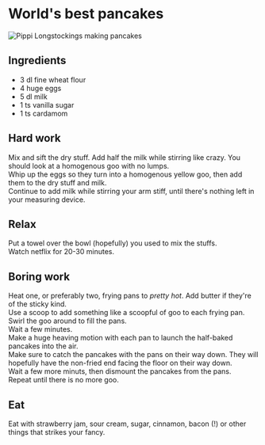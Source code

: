 # World's best pancakes

![Pippi Longstockings making pancakes](https://www.idunn.no/file/ci/67095050/900x/blft-2011-2-24-g005.jpg)

## Ingredients

* 3 dl fine wheat flour
* 4 huge eggs
* 5 dl milk
* 1 ts vanilla sugar
* 1 ts cardamom

## Hard work

Mix and sift the dry stuff. Add half the milk while stirring like crazy. You should look at a homogenous goo with no lumps.  
Whip up the eggs so they turn into a homogenous yellow goo, then add them to the dry stuff and milk.  
Continue to add milk while stirring your arm stiff, until there's nothing left in your measuring device.

## Relax

Put a towel over the bowl (hopefully) you used to mix the stuffs.  
Watch netflix for 20-30 minutes.

## Boring work

Heat one, or preferably two, frying pans to *pretty hot*. Add butter if they're of the sticky kind.  
Use a scoop to add something like a scoopful of goo to each frying pan.  
Swirl the goo around to fill the pans.  
Wait a few minutes.  
Make a huge heaving motion with each pan to launch the half-baked pancakes into the air.  
Make sure to catch the pancakes with the pans on their way down. They will hopefully have the non-fried end facing the floor on their way down.  
Wait a few more minuts, then dismount the pancakes from the pans.  
Repeat until there is no more goo.

## Eat

Eat with strawberry jam, sour cream, sugar, cinnamon, bacon (!) or other things that strikes your fancy.
